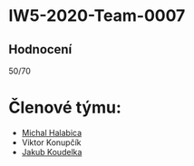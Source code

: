 # IW5-2020-Team-0007

## Hodnocení

50/70

# Členové týmu:

- [Michal Halabica](https://github.com/Misha12)
- Viktor Konupčík
- [Jakub Koudelka](https://github.com/Were42)
